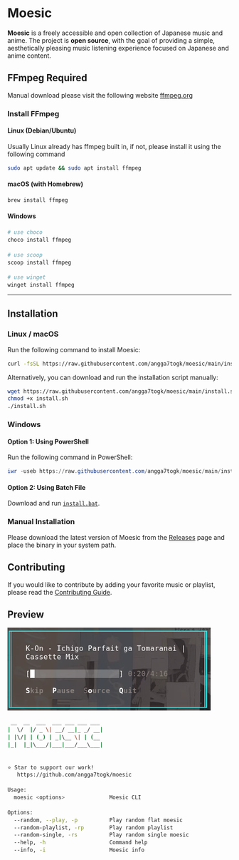 # Moesic

**Moesic** is a freely accessible and open collection of Japanese music and anime. The project is **open source**, with the goal of providing a simple, aesthetically pleasing music listening experience focused on Japanese and anime content.

## FFmpeg Required

Manual download please visit the following website [ffmpeg.org](https://ffmpeg.org/)

### Install FFmpeg

#### Linux (Debian/Ubuntu)

Usually Linux already has ffmpeg built in, if not, please install it using the following command

```bash
sudo apt update && sudo apt install ffmpeg
```

#### macOS (with Homebrew)

```bash
brew install ffmpeg
```

#### Windows

```bash
# use choco
choco install ffmpeg

# use scoop
scoop install ffmpeg

# use winget
winget install ffmpeg
```

---

## Installation

### Linux / macOS

Run the following command to install Moesic:

```bash
curl -fsSL https://raw.githubusercontent.com/angga7togk/moesic/main/install.sh | bash
```

Alternatively, you can download and run the installation script manually:

```bash
wget https://raw.githubusercontent.com/angga7togk/moesic/main/install.sh
chmod +x install.sh
./install.sh
```

### Windows

#### Option 1: Using PowerShell

Run the following command in PowerShell:

```powershell
iwr -useb https://raw.githubusercontent.com/angga7togk/moesic/main/install.ps1 | iex
```

#### Option 2: Using Batch File

Download and run [`install.bat`](https://raw.githubusercontent.com/angga7togk/moesic/main/install.bat).

### Manual Installation

Please download the latest version of Moesic from the [Releases](https://github.com/angga7togk/moesic/releases) page and place the binary in your system path.

## Contributing

If you would like to contribute by adding your favorite music or playlist, please read the [Contributing Guide](data/CONTRIBUTING.md).

## Preview

![Moesic Logo](.github/img/preview.png)

```bash
 __  __  ___  ___ ___ ___ ___
|  \/  |/ _ \| __/ __|_ _/ __|
| |\/| | (_) | _|\__ \| | (__
|_|  |_|\___/|___|___/___\___|


⭐️ Star to support our work!
   https://github.com/angga7togk/moesic

Usage:
  moesic <options>              Moesic CLI

Options:
  --random, --play, -p          Play random flat moesic
  --random-playlist, -rp        Play random playlist
  --random-single, -rs          Play random single moesic
  --help, -h                    Command help
  --info, -i                    Moesic info
```
